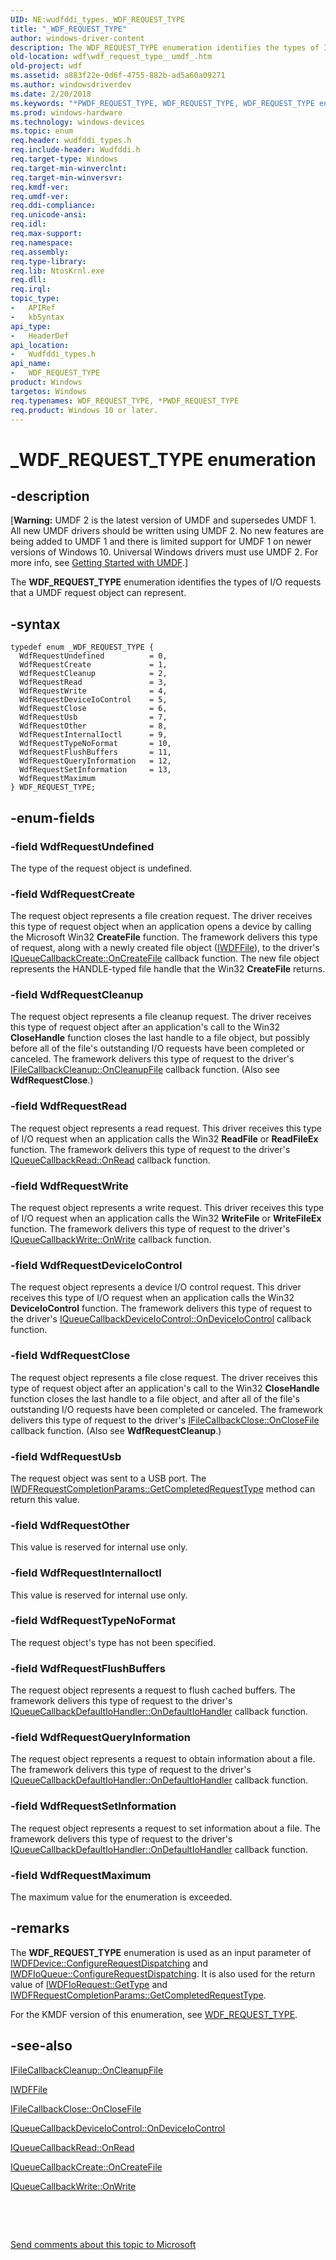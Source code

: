 ```yaml
---
UID: NE:wudfddi_types._WDF_REQUEST_TYPE
title: "_WDF_REQUEST_TYPE"
author: windows-driver-content
description: The WDF_REQUEST_TYPE enumeration identifies the types of I/O requests that a UMDF request object can represent.
old-location: wdf\wdf_request_type__umdf_.htm
old-project: wdf
ms.assetid: a883f22e-0d6f-4755-882b-ad5a60a09271
ms.author: windowsdriverdev
ms.date: 2/20/2018
ms.keywords: "*PWDF_REQUEST_TYPE, WDF_REQUEST_TYPE, WDF_REQUEST_TYPE enumeration, WdfRequestCleanup, WdfRequestClose, WdfRequestCreate, WdfRequestDeviceIoControl, WdfRequestFlushBuffers, WdfRequestInternalIoctl, WdfRequestMaximum, WdfRequestOther, WdfRequestQueryInformation, WdfRequestRead, WdfRequestSetInformation, WdfRequestTypeNoFormat, WdfRequestUndefined, WdfRequestUsb, WdfRequestWrite, _WDF_REQUEST_TYPE, umdf.wdf_request_type__umdf_, umdfstructs_6faf9392-ee30-4144-a96c-7f1fcc329de8.xml, wdf.wdf_request_type__umdf_, wudfddi_types/WDF_REQUEST_TYPE, wudfddi_types/WdfRequestCleanup, wudfddi_types/WdfRequestClose, wudfddi_types/WdfRequestCreate, wudfddi_types/WdfRequestDeviceIoControl, wudfddi_types/WdfRequestFlushBuffers, wudfddi_types/WdfRequestInternalIoctl, wudfddi_types/WdfRequestMaximum, wudfddi_types/WdfRequestOther, wudfddi_types/WdfRequestQueryInformation, wudfddi_types/WdfRequestRead, wudfddi_types/WdfRequestSetInformation, wudfddi_types/WdfRequestTypeNoFormat, wudfddi_types/WdfRequestUndefined, wudfddi_types/WdfRequestUsb, wudfddi_types/WdfRequestWrite"
ms.prod: windows-hardware
ms.technology: windows-devices
ms.topic: enum
req.header: wudfddi_types.h
req.include-header: Wudfddi.h
req.target-type: Windows
req.target-min-winverclnt: 
req.target-min-winversvr: 
req.kmdf-ver: 
req.umdf-ver: 
req.ddi-compliance: 
req.unicode-ansi: 
req.idl: 
req.max-support: 
req.namespace: 
req.assembly: 
req.type-library: 
req.lib: NtosKrnl.exe
req.dll: 
req.irql: 
topic_type:
-	APIRef
-	kbSyntax
api_type:
-	HeaderDef
api_location:
-	Wudfddi_types.h
api_name:
-	WDF_REQUEST_TYPE
product: Windows
targetos: Windows
req.typenames: WDF_REQUEST_TYPE, *PWDF_REQUEST_TYPE
req.product: Windows 10 or later.
---
```


# _WDF_REQUEST_TYPE enumeration


## -description


<p class="CCE_Message">[<b>Warning:</b> UMDF 2 is the latest version of UMDF and supersedes UMDF 1.  All new UMDF drivers should be written using UMDF 2.  No new features are being added to UMDF 1 and there is limited support for UMDF 1 on newer versions of Windows 10.  Universal Windows drivers must use UMDF 2.  For more info, see <a href="https://docs.microsoft.com/en-us/windows-hardware/drivers/wdf/getting-started-with-umdf-version-2">Getting Started with UMDF</a>.]


The <b>WDF_REQUEST_TYPE</b> enumeration identifies the types of I/O requests that a UMDF request object can represent.


## -syntax


````
typedef enum _WDF_REQUEST_TYPE { 
  WdfRequestUndefined          = 0,
  WdfRequestCreate             = 1,
  WdfRequestCleanup            = 2,
  WdfRequestRead               = 3,
  WdfRequestWrite              = 4,
  WdfRequestDeviceIoControl    = 5,
  WdfRequestClose              = 6,
  WdfRequestUsb                = 7,
  WdfRequestOther              = 8,
  WdfRequestInternalIoctl      = 9,
  WdfRequestTypeNoFormat       = 10,
  WdfRequestFlushBuffers       = 11,
  WdfRequestQueryInformation   = 12,
  WdfRequestSetInformation     = 13,
  WdfRequestMaximum
} WDF_REQUEST_TYPE;
````


## -enum-fields




### -field WdfRequestUndefined

The type of the request object is undefined.


### -field WdfRequestCreate

The request object represents a file creation request. The driver receives this type of request object when an application opens a device by calling the Microsoft Win32 <b>CreateFile</b> function. The framework delivers this type of request, along with a newly created file object (<a href="..\wudfddi\nn-wudfddi-iwdffile.md">IWDFFile</a>), to the driver's <a href="https://msdn.microsoft.com/library/windows/hardware/ff556841">IQueueCallbackCreate::OnCreateFile</a> callback function. The new file object represents the HANDLE-typed file handle that the Win32 <b>CreateFile</b> returns. 


### -field WdfRequestCleanup

 The request object represents a file cleanup request. The driver receives this type of request object after an application's call to the Win32 <b>CloseHandle</b> function closes the last handle to a file object, but possibly before all of the file's outstanding I/O requests have been completed or canceled. The framework delivers this type of request to the driver's <a href="https://msdn.microsoft.com/library/windows/hardware/ff554905">IFileCallbackCleanup::OnCleanupFile</a> callback function. (Also see <b>WdfRequestClose</b>.)


### -field WdfRequestRead

The request object represents a read request. This driver receives this type of I/O request when an application calls the Win32 <b>ReadFile</b> or <b>ReadFileEx</b> function. The framework delivers this type of request to the driver's <a href="https://msdn.microsoft.com/library/windows/hardware/ff556875">IQueueCallbackRead::OnRead</a> callback function.


### -field WdfRequestWrite

The request object represents a write request. This driver receives this type of I/O request when an application calls the Win32 <b>WriteFile</b> or <b>WriteFileEx</b> function. The framework delivers this type of request to  the driver's <a href="https://msdn.microsoft.com/library/windows/hardware/ff556885">IQueueCallbackWrite::OnWrite</a> callback function.


### -field WdfRequestDeviceIoControl

The request object represents a device I/O control request. This driver receives this type of I/O request when an application calls the Win32 <b>DeviceIoControl</b> function. The framework delivers this type of request to  the driver's <a href="https://msdn.microsoft.com/library/windows/hardware/ff556854">IQueueCallbackDeviceIoControl::OnDeviceIoControl</a> callback function.


### -field WdfRequestClose

The request object represents a file close request.  The driver receives this type of request object after an application's call to the Win32 <b>CloseHandle</b> function closes the last handle to a file object, and after all of the file's outstanding I/O requests have been completed or canceled.  The framework delivers this type of request to the driver's <a href="https://msdn.microsoft.com/library/windows/hardware/ff554910">IFileCallbackClose::OnCloseFile</a> callback function. (Also see <b>WdfRequestCleanup</b>.)


### -field WdfRequestUsb

The request object was sent to a USB port. The <a href="https://msdn.microsoft.com/library/windows/hardware/ff560296">IWDFRequestCompletionParams::GetCompletedRequestType</a> method can return this value. 


### -field WdfRequestOther

This value is reserved for internal use only.


### -field WdfRequestInternalIoctl

This value is reserved for internal use only.


### -field WdfRequestTypeNoFormat

The request object's type has not been specified.


### -field WdfRequestFlushBuffers

The request object represents a request to flush cached buffers. The framework delivers this type of request to the driver's <a href="https://msdn.microsoft.com/library/windows/hardware/ff556847">IQueueCallbackDefaultIoHandler::OnDefaultIoHandler</a> callback function. 


### -field WdfRequestQueryInformation

The request object represents a request to obtain information about a file. The framework delivers this type of request to the driver's <a href="https://msdn.microsoft.com/library/windows/hardware/ff556847">IQueueCallbackDefaultIoHandler::OnDefaultIoHandler</a> callback function. 


### -field WdfRequestSetInformation

The request object represents a request to set information about a file. The framework delivers this type of request to the driver's <a href="https://msdn.microsoft.com/library/windows/hardware/ff556847">IQueueCallbackDefaultIoHandler::OnDefaultIoHandler</a> callback function. 


### -field WdfRequestMaximum

The maximum value for the enumeration is exceeded.


## -remarks



The <b>WDF_REQUEST_TYPE</b> enumeration is used as an input parameter of <a href="https://msdn.microsoft.com/library/windows/hardware/ff557014">IWDFDevice::ConfigureRequestDispatching</a> and <a href="https://msdn.microsoft.com/library/windows/hardware/ff558946">IWDFIoQueue::ConfigureRequestDispatching</a>. It is also used for the return value of <a href="https://msdn.microsoft.com/library/windows/hardware/ff559124">IWDFIoRequest::GetType</a> and <a href="https://msdn.microsoft.com/library/windows/hardware/ff560296">IWDFRequestCompletionParams::GetCompletedRequestType</a>.

For the KMDF version of this enumeration, see <a href="..\wudfddi_types\ne-wudfddi_types-_wdf_request_type.md">WDF_REQUEST_TYPE</a>.




## -see-also

<a href="https://msdn.microsoft.com/library/windows/hardware/ff554905">IFileCallbackCleanup::OnCleanupFile</a>



<a href="..\wudfddi\nn-wudfddi-iwdffile.md">IWDFFile</a>



<a href="https://msdn.microsoft.com/library/windows/hardware/ff554910">IFileCallbackClose::OnCloseFile</a>



<a href="https://msdn.microsoft.com/library/windows/hardware/ff556854">IQueueCallbackDeviceIoControl::OnDeviceIoControl</a>



<a href="https://msdn.microsoft.com/library/windows/hardware/ff556875">IQueueCallbackRead::OnRead</a>



<a href="https://msdn.microsoft.com/library/windows/hardware/ff556841">IQueueCallbackCreate::OnCreateFile</a>



<a href="https://msdn.microsoft.com/library/windows/hardware/ff556885">IQueueCallbackWrite::OnWrite</a>



 

 

<a href="mailto:wsddocfb@microsoft.com?subject=Documentation%20feedback [wdf\wdf]:%20WDF_REQUEST_TYPE enumeration%20 RELEASE:%20(2/20/2018)&amp;body=%0A%0APRIVACY STATEMENT%0A%0AWe use your feedback to improve the documentation. We don't use your email address for any other purpose, and we'll remove your email address from our system after the issue that you're reporting is fixed. While we're working to fix this issue, we might send you an email message to ask for more info. Later, we might also send you an email message to let you know that we've addressed your feedback.%0A%0AFor more info about Microsoft's privacy policy, see http://privacy.microsoft.com/en-us/default.aspx." title="Send comments about this topic to Microsoft">Send comments about this topic to Microsoft</a>

